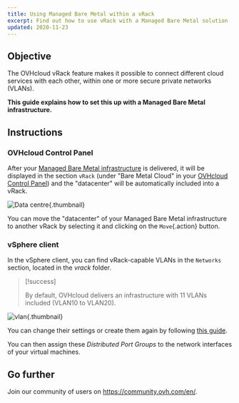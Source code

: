 ```yaml
---
title: Using Managed Bare Metal within a vRack
excerpt: Find out how to use vRack with a Managed Bare Metal solution
updated: 2020-11-23
---
```


## Objective

The OVHcloud vRack feature makes it possible to connect different cloud services with each other, within one or more secure private networks (VLANs).

**This guide explains how to set this up with a Managed Bare Metal infrastructure.**

## Instructions

### OVHcloud Control Panel

After your [Managed Bare Metal infrastructure](https://www.ovhcloud.com/en-ie/managed-bare-metal/) is delivered, it will be displayed in the section `vRack` (under "Bare Metal Cloud" in your [OVHcloud Control Panel](https://www.ovh.com/auth/?action=gotomanager&from=https://www.ovh.ie/&ovhSubsidiary=ie)) and the "datacenter" will be automatically included into a vRack.

![Data centre](vRackDatacenter.PNG){.thumbnail}

You can move the "datacenter" of your Managed Bare Metal infrastructure to another vRack by selecting it and clicking on the `Move`{.action} button.

### vSphere client

In the vSphere client, you can find vRack-capable VLANs in the `Networks` section, located in the *vrack* folder.

> [!success]
>
> By default, OVHcloud delivers an infrastructure with 11 VLANs included (VLAN10 to VLAN20).
>

![vlan](vRackVsphere.png){.thumbnail}

You can change their settings or create them again by following [this guide](vlan-creation1.).

You can then assign these *Distributed Port Groups* to the network interfaces of your virtual machines.

## Go further

Join our community of users on <https://community.ovh.com/en/>.

